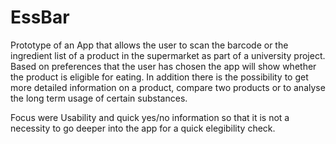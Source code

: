 # EssBar

Prototype of an App that allows the user to scan the barcode or the ingredient list of a product in the supermarket as part of a university project. Based on preferences that the user has chosen the app will show whether the product is eligible for eating. In addition there is the possibility to get more detailed information on a product, compare two products or to analyse the long term usage of certain substances.

Focus were Usability and quick yes/no information so that it is not a necessity to go deeper into the app for a quick elegibility check.
